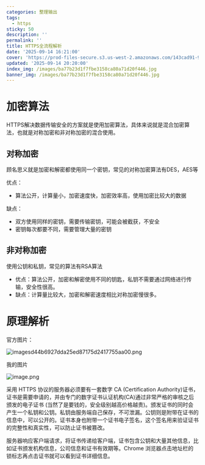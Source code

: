 ```yaml
---
categories: 整理输出
tags:
  - https
sticky: 50
description: ''
permalink: ''
title: HTTPS全流程解析
date: '2025-09-14 16:21:00'
cover: 'https://prod-files-secure.s3.us-west-2.amazonaws.com/143cad91-961b-48b0-82dc-78fbb6eb5abe/8138b291-dced-4d31-8bce-83cbc5e067af/wallhaven-3ldkoy.jpg?X-Amz-Algorithm=AWS4-HMAC-SHA256&X-Amz-Content-Sha256=UNSIGNED-PAYLOAD&X-Amz-Credential=ASIAZI2LB466XM56SZN6%2F20250917%2Fus-west-2%2Fs3%2Faws4_request&X-Amz-Date=20250917T020049Z&X-Amz-Expires=3600&X-Amz-Security-Token=IQoJb3JpZ2luX2VjEB8aCXVzLXdlc3QtMiJHMEUCICCRQywGn33J3ZCF5SyvCgQPhD4BJoH3Nvm1tZ%2BVMe7tAiEA7TTyGUhWU%2FyZQzHNtJkqxoZaWKD%2Bm5O9Y8dmQw499wMqiAQImP%2F%2F%2F%2F%2F%2F%2F%2F%2F%2FARAAGgw2Mzc0MjMxODM4MDUiDCTHg8yRexoPLWHUxSrcAxrXKOpIMa5OMhgd2LcLoyNw%2FUJhUW4GAieI%2BBeg6L8FHf61T85OGJnMAlnivzXbdWVTTPZ9iTaLI9ZjDGgg9SJxfPDBlpKD29P%2BcLvgcicJfEwJbopAgEFFSH4bsn635qGWlPcWJXNXQQ8I7EiatEAZxEUWB4%2FHFoCNbAYrWZJpVm3LLFjPxHWw2RvcUwmktIe3CBZlFTbrMnEXGRgAuDDIVZWgstoq%2BmNKPsHDtyTtaoMVTt0PS0x8cutTWn%2Bnld2kEaiS0fUesIaKI6Sb%2Fn1rfntbA0wXevHQODGJF56Ho8ugtR30OgSSPQ7fcnGHiULw%2FYaRz6qg7ae7cSXf4zwM58B%2FKwXh%2FWt5SDow0LpZ4zBTi9KcvrruNyU%2BaRev%2Fzc%2FTNq20fOqLN7xxOosN4sknDFYqxAbbNPUY%2FHqLCLdiCA2i1a50Kit52kiIxWMthwlAf4ezLNLpwqqy3q0i9zTYF%2FujnwaxpWVfworg3oxwJaJSSxZQd7AnwI%2FW6A4vWQhv2WJhl6g8n0QyDucNSzcJ5gQuomM37n%2FiCga%2Fw1qWdqiBZVsYtu9J8ezygklIujUI1PBuD0chsvdFOgac8gNvs4pcLidbS4EMBE0iMPAqDJ13oL%2FUeqA2Y0fMP%2Fbp8YGOqUBZnwxdBNmckSE3dazoH2r6Kkx%2BGfpWX83PnFTxLuwXdCWkwjXbwblXaH%2B4ALtZCSJ6i0Nlpm%2BpM5BATsAfeJfJICVmlNmQeZJw5XWOBCBwvqQeAjYf2n1RXzEE9YimSXmLaMuzbut5CT2bvpBzOcmG6GGL3F5TmaljtfqkPhkKeifulycE2os7DcL8WBOymIUFppCHz9uhxtBEDn52kSJl1oY2WYP&X-Amz-Signature=c06ec182c9abfd9310b9a1e263e0281ce8139617858c1877090d1c21505dc03d&X-Amz-SignedHeaders=host&x-amz-checksum-mode=ENABLED&x-id=GetObject'
updated: '2025-09-14 20:20:00'
index_img: /images/ba77b23d1f7fbe3158ca80a71d20f446.jpg
banner_img: /images/ba77b23d1f7fbe3158ca80a71d20f446.jpg
---
```


# 加密算法


HTTPS解决数据传输安全的方案就是使用加密算法，具体来说就是混合加密算法，也就是对称加密和非对称加密的混合使用。


## 对称加密


顾名思义就是加密和解密都使用同一个密钥，常见的对称加密算法有DES，AES等


优点：

- 算法公开，计算量小，加密速度快，加密效率高，使用加密比较大的数据

缺点：

- 双方使用同样的密钥，需要传输密钥，可能会被截获，不安全
- 密钥每次都要不同，需要管理大量的密钥

## 非对称加密


使用公钥和私钥，常见的算法有RSA算法

- 优点：算法公开，加密和解密使用不同的钥匙，私钥不需要通过网络进行传输，安全性很高。
- 缺点：计算量比较大，加密和解密速度相比对称加密慢很多。

# 原理解析


官方图片：


![imagesd44b6927dda25ed87175d2417755aa00.png](/images/3dc3885631aadf23c5728c49bb5df3c4.png)


我的图片


![image.png](/images/7dac926f4b3925358a887a46c786b703.png)


采用 HTTPS 协议的服务器必须要有一套数字 CA (Certification Authority)证书，证书是需要申请的，并由专门的数字证书认证机构(CA)通过非常严格的审核之后颁发的电子证书 (当然了是要钱的，安全级别越高价格越贵)。颁发证书的同时会产生一个私钥和公钥。私钥由服务端自己保存，不可泄漏。公钥则是附带在证书的信息中，可以公开的。证书本身也附带一个证书电子签名，这个签名用来验证证书的完整性和真实性，可以防止证书被篡改。


服务器响应客户端请求，将证书传递给客户端，证书包含公钥和大量其他信息，比如证书颁发机构信息，公司信息和证书有效期等。Chrome 浏览器点击地址栏的锁标志再点击证书就可以看到证书详细信息。


